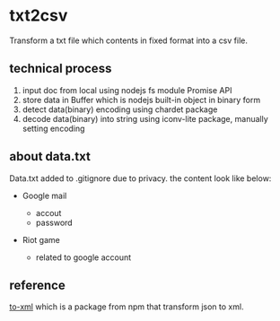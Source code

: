 # txt2csv

Transform a txt file which contents in fixed format into a csv file.

## technical process

1. input doc from local using nodejs fs module Promise API
2. store data in Buffer which is nodejs built-in object in binary form
3. detect data(binary) encoding using chardet package
4. decode data(binary) into string using iconv-lite package, manually setting encoding

## about data.txt

Data.txt added to .gitignore due to privacy.
the content look like below:  

- Google mail  
  - accout  
  - password  

- Riot game  
  - related to google account

## reference

[to-xml](https://www.npmjs.com/package/to-xml) which is a package from npm that transform json to xml.
